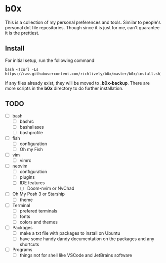 # b0x
This is a collection of my personal preferences and tools. Similar to people's personal dot file repositories. Though since it is just for me, can't guarantee it is the prettiest.
## Install
For initial setup, run the following command
```
bash <(curl -Ls https://raw.githubusercontent.com/richlively/b0x/master/b0x/install.sh)
```
If any files already exist, they will be moved to **.b0x-backup**.
There are more scripts in the **b0x** directory to do further installation.
## TODO
 - [ ] bash
    - [ ] bashrc
    - [ ] bashaliases
    - [ ] bashprofile
- [ ] fish
    - [ ] configuration
    - [ ] Oh my Fish
- [ ]   vim
    - [ ] vimrc
- [ ] neovim
    - [ ] configuration
    - [ ] plugins
    - [ ] IDE features
	    - [ ] Doom-nvim or NvChad
- [ ] Oh My Posh 3 or Starship
    - [ ] theme
- [ ] Terminal
    - [ ] prefered terminals
    - [ ] fonts
    - [ ] colors and themes
- [ ] Packages
    - [ ] make a txt file with packages to install on Ubuntu
    - [ ] have some handy dandy documentation on the packages and any shortcuts
- [ ] Programs
    - [ ] things not for shell like VSCode and JetBrains software
